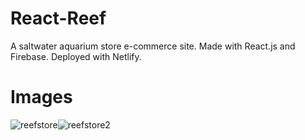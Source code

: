 # React-Reef
A saltwater aquarium store e-commerce site. Made with React.js and Firebase. Deployed with Netlify.

# Images 

![reefstore](https://user-images.githubusercontent.com/61069716/190331056-d00577fb-dcf2-4f86-9124-d9eb1c7c1ae6.png)![reefstore2](https://user-images.githubusercontent.com/61069716/190331326-bd35543d-c6b9-4222-9619-f9ab9aad2d5e.png)

